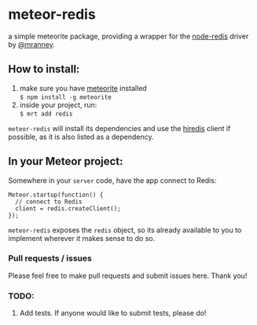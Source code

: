 # meteor-redis

a simple meteorite package, providing a wrapper for the [node-redis](https://github.com/mranney/node_redis) driver by [@mranney](https://github.com/mranney).

## How to install:
1. make sure you have [meteorite](https://github.com/oortcloud/meteorite) installed  
    `$ npm install -g meteorite`
2. inside your project, run:  
    `$ mrt add redis`

`meteor-redis` will install its dependencies and use the [hiredis](https://github.com/redis/hiredis) client if possible, as it is also listed as a dependency. 

## In your Meteor project:

Somewhere in your `server` code, have the app connect to Redis:  
```
Meteor.startup(function() {  
  // connect to Redis  
  client = redis.createClient();  
});
```

`meteor-redis` exposes the `redis` object, so its already available to you to implement wherever it makes sense to do so.

### Pull requests / issues
Please feel free to make pull requests and submit issues here. Thank you!

### TODO:
1. Add tests. If anyone would like to submit tests, please do!